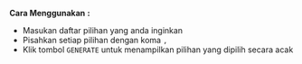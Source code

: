 

**Cara Menggunakan** **:** 

- Masukan daftar pilihan yang anda inginkan
- Pisahkan setiap pilihan dengan koma `,`
- Klik tombol `GENERATE` untuk menampilkan pilihan yang dipilih secara acak


